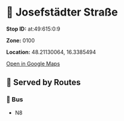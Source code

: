 # 🚉 Josefstädter Straße


**Stop ID:** at:49:615:0:9

**Zone:** 0100

**Location:** 48.21130064, 16.3385494

[Open in Google Maps](https://www.google.com/maps?q=48.21130064,16.3385494)

## 🚆 Served by Routes

### 🚌 Bus
- N8